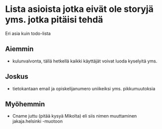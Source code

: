 # Lista asioista jotka eivät ole storyjä yms. jotka pitäisi tehdä
Eri asia kuin todo-lista

## Aiemmin
- kulunvalvonta, tällä hetkellä kaikki käyttäjät voivat luoda kyselyitä yms.

## Joskus
- tietokantaan email ja opiskelijanumero uniikeiksi yms. pikkumuutoksia

## Myöhemmin
- Cname juttu (pitää kysyä Mikolta) eli siis nimen muuttaminen jakaja.helsinki -muotoon